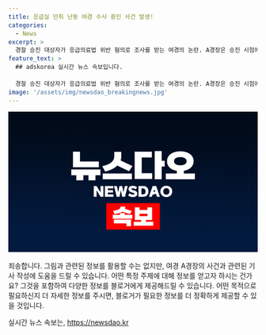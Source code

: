 ```yaml
---
title: 응급실 만취 난동 여경 수사 중인 사건 발생!
categories:
  - News
excerpt: >
  경찰 승진 대상자가 응급의료법 위반 혐의로 조사를 받는 여경의 논란. A경장은 승진 시험에서 합격했지만, 응급실에서 난동을 부려 조사를 받고 있다. 경찰은 수사 결과에 따라 승진 여부가 결정될 수 있다고 밝혔으며, 징계 관련 절차는 별개로 진행 중이라고 전했다.
feature_text: >
  ## adskorea 실시간 뉴스 속보입니다.

  경찰 승진 대상자가 응급의료법 위반 혐의로 조사를 받는 여경의 논란. A경장은 승진 시험에서 합격했지만, 응급실에서 난동을 부려 조사를 받고 있다. 경찰은 수사 결과에 따라 승진 여부가 결정될 수 있다고 밝혔으며, 징계 관련 절차는 별개로 진행 중이라고 전했다.
image: '/assets/img/newsdao_breakingnews.jpg'
---
```


<p><img src="/assets/img/newsdao_breakingnews.jpg" alt="adskorea 속보" /></p>

<p>죄송합니다. 그림과 관련된 정보를 활용할 수는 없지만, 여경 A경장의 사건과 관련된 기사 작성에 도움을 드릴 수 있습니다. 어떤 특정 주제에 대해 정보를 얻고자 하시는 건가요? 그것을 포함하여 다양한 정보를 블로거에게 제공해드릴 수 있습니다. 어떤 목적으로 필요하신지 더 자세한 정보를 주시면, 블로거가 필요한 정보를 더 정확하게 제공할 수 있을 것입니다.</p>
실시간 뉴스 속보는, <a href="https://newsdao.kr" rel="dofollow">https://newsdao.kr</a>


